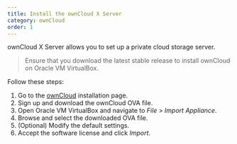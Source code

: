 ```yaml
---
title: Install the ownCloud X Server
category: ownCloud
order: 1
---
```


ownCloud X Server allows you to set up a private cloud storage server.

> Ensure that you download the latest stable release to install ownCloud on Oracle VM VirtualBox.

Follow these steps:

1. Go to the [ownCloud](https://owncloud.com/download/) installation page.
2. Sign up and download the ownCloud OVA file.
3. Open Oracle VM VirtualBox and navigate to *File* > *Import Appliance*.
4. Browse and select the downloaded OVA file.
5. (Optional) Modify the default settings.
6. Accept the software license and click *Import*.

<!---![](//placehold.it/800x600)--->